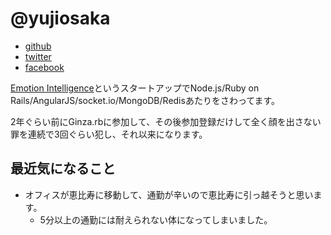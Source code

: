 # @yujiosaka

- [github](https://github.com/yujiosaka)
- [twitter](https://twitter.com/yujiosaka)
- [facebook](https://www.facebook.com/yujiosaka)

[Emotion Intelligence](http://www.emin.co.jp)というスタートアップでNode.js/Ruby on Rails/AngularJS/socket.io/MongoDB/Redisあたりをさわってます。

2年ぐらい前にGinza.rbに参加して、その後参加登録だけして全く顔を出さない罪を連続で3回ぐらい犯し、それ以来になります。

## 最近気になること

* オフィスが恵比寿に移動して、通勤が辛いので恵比寿に引っ越そうと思います。
  * 5分以上の通勤には耐えられない体になってしまいました。
